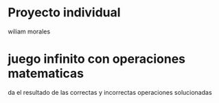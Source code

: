# Proyecto individual
wiliam morales 


# juego infinito con operaciones matematicas
 da el resultado de las correctas y incorrectas operaciones solucionadas 